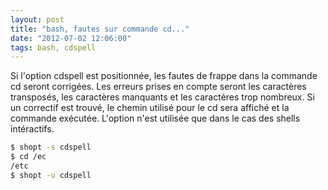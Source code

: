 ```yaml
---
layout: post
title: "bash, fautes sur commande cd..."
date: "2012-07-02 12:06:00"
tags: bash, cdspell
---
```


Si l'option cdspell est positionnée, les fautes de frappe dans la commande cd seront corrigées. Les erreurs prises en compte seront les caractères transposés, les caractères manquants et les caractères trop nombreux. Si un correctif est trouvé, le chemin utilisé pour le cd sera affiché et la commande exécutée. L'option n'est utilisée que dans le cas des shells intéractifs.  

```bash
$ shopt -s cdspell
$ cd /ec
/etc
$ shopt -u cdspell
```
